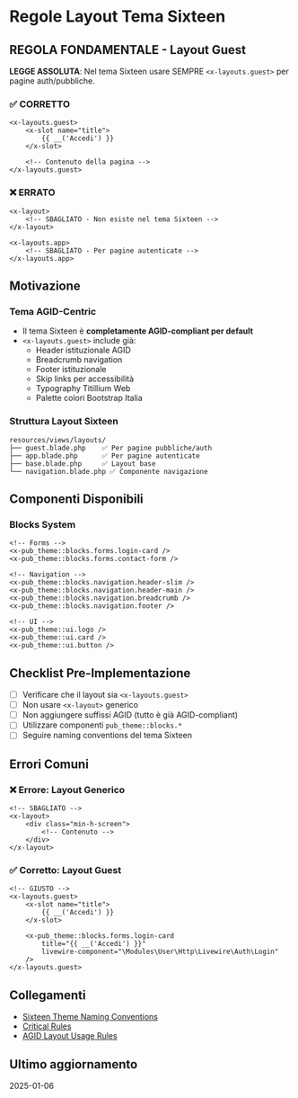 # Regole Layout Tema Sixteen

## REGOLA FONDAMENTALE - Layout Guest

**LEGGE ASSOLUTA**: Nel tema Sixteen usare SEMPRE `<x-layouts.guest>` per pagine auth/pubbliche.

### ✅ CORRETTO
```blade
<x-layouts.guest>
    <x-slot name="title">
        {{ __('Accedi') }}
    </x-slot>
    
    <!-- Contenuto della pagina -->
</x-layouts.guest>
```

### ❌ ERRATO
```blade
<x-layout>
    <!-- SBAGLIATO - Non esiste nel tema Sixteen -->
</x-layout>

<x-layouts.app>
    <!-- SBAGLIATO - Per pagine autenticate -->
</x-layouts.app>
```

## Motivazione

### Tema AGID-Centric
- Il tema Sixteen è **completamente AGID-compliant per default**
- `<x-layouts.guest>` include già:
  - Header istituzionale AGID
  - Breadcrumb navigation
  - Footer istituzionale
  - Skip links per accessibilità
  - Typography Titillium Web
  - Palette colori Bootstrap Italia

### Struttura Layout Sixteen
```
resources/views/layouts/
├── guest.blade.php    ✅ Per pagine pubbliche/auth
├── app.blade.php      ✅ Per pagine autenticate
├── base.blade.php     ✅ Layout base
└── navigation.blade.php ✅ Componente navigazione
```

## Componenti Disponibili

### Blocks System
```blade
<!-- Forms -->
<x-pub_theme::blocks.forms.login-card />
<x-pub_theme::blocks.forms.contact-form />

<!-- Navigation -->
<x-pub_theme::blocks.navigation.header-slim />
<x-pub_theme::blocks.navigation.header-main />
<x-pub_theme::blocks.navigation.breadcrumb />
<x-pub_theme::blocks.navigation.footer />

<!-- UI -->
<x-pub_theme::ui.logo />
<x-pub_theme::ui.card />
<x-pub_theme::ui.button />
```

## Checklist Pre-Implementazione

- [ ] Verificare che il layout sia `<x-layouts.guest>`
- [ ] Non usare `<x-layout>` generico
- [ ] Non aggiungere suffissi AGID (tutto è già AGID-compliant)
- [ ] Utilizzare componenti `pub_theme::blocks.*`
- [ ] Seguire naming conventions del tema Sixteen

## Errori Comuni

### ❌ Errore: Layout Generico
```blade
<!-- SBAGLIATO -->
<x-layout>
    <div class="min-h-screen">
        <!-- Contenuto -->
    </div>
</x-layout>
```

### ✅ Corretto: Layout Guest
```blade
<!-- GIUSTO -->
<x-layouts.guest>
    <x-slot name="title">
        {{ __('Accedi') }}
    </x-slot>
    
    <x-pub_theme::blocks.forms.login-card 
        title="{{ __('Accedi') }}"
        livewire-component="\Modules\User\Http\Livewire\Auth\Login"
    />
</x-layouts.guest>
```

## Collegamenti

- [Sixteen Theme Naming Conventions](../../laravel/Themes/Sixteen/docs/sixteen-theme-naming-conventions.md)
- [Critical Rules](../../laravel/Themes/Sixteen/docs/critical-rules.md)
- [AGID Layout Usage Rules](../../laravel/Themes/Sixteen/docs/agid-layout-usage-rules.md)

## Ultimo aggiornamento
2025-01-06 